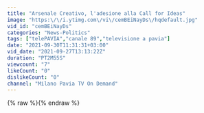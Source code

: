 ```yaml
---
title: "Arsenale Creativo, l'adesione alla Call for Ideas"
image: "https:\/\/i.ytimg.com\/vi\/cemBEiNayDs\/hqdefault.jpg"
vid_id: "cemBEiNayDs"
categories: "News-Politics"
tags: ["telePAVIA","canale 89","televisione a pavia"]
date: "2021-09-30T11:31:31+03:00"
vid_date: "2021-09-27T13:13:22Z"
duration: "PT2M55S"
viewcount: "7"
likeCount: "0"
dislikeCount: "0"
channel: "Milano Pavia TV On Demand"
---
```

{% raw %}{% endraw %}
